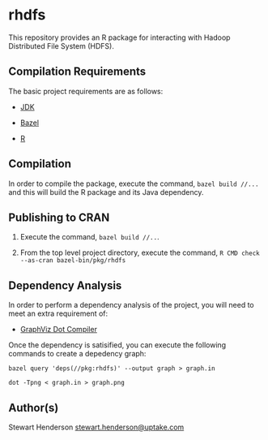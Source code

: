 # rhdfs

This repository provides an R package for interacting with Hadoop Distributed File System (HDFS).

## Compilation Requirements

The basic project requirements are as follows:

* [JDK](https://java.com/en/download/)

* [Bazel](https://bazel.build/)

* [R](https://www.r-project.org/)

## Compilation

In order to compile the package, execute the command, `bazel build //...` and this 
will build the R package and its Java dependency.

## Publishing to CRAN

1. Execute the command, `bazel build //..`.

2. From the top level project directory, execute the command, `R CMD check --as-cran bazel-bin/pkg/rhdfs`

## Dependency Analysis

In order to perform a dependency analysis of the project, you will need to meet an extra requirement of:

* [GraphViz Dot Compiler](https://www.graphviz.org/)

Once the dependency is satisified, you can execute the following commands to create a depedency graph:

    bazel query 'deps(//pkg:rhdfs)' --output graph > graph.in

    dot -Tpng < graph.in > graph.png

## Author(s)

Stewart Henderson <stewart.henderson@uptake.com>